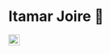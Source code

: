 # Itamar Joire 👋

 
 <div> 
  <a href="https://www.linkedin.com/in/itamarjoire/" target="_blank"><img src="https://img.shields.io/badge/-Itamar Joire-%230077B5?style=for-the-badge&logo=linkedin&logoColor=white" height="22"</a> 
</div>
  
